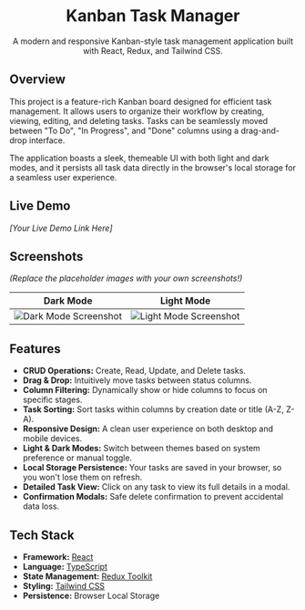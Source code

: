 <h1 align="center">Kanban Task Manager</h1>

<p align="center">
  A modern and responsive Kanban-style task management application built with React, Redux, and Tailwind CSS.
</p>

## Overview

This project is a feature-rich Kanban board designed for efficient task management. It allows users to organize their workflow by creating, viewing, editing, and deleting tasks. Tasks can be seamlessly moved between "To Do", "In Progress", and "Done" columns using a drag-and-drop interface.

The application boasts a sleek, themeable UI with both light and dark modes, and it persists all task data directly in the browser's local storage for a seamless user experience.

## Live Demo

_[Your Live Demo Link Here]_

## Screenshots

_(Replace the placeholder images with your own screenshots!)_

|                                         Dark Mode                                          |                                          Light Mode                                          |
| :----------------------------------------------------------------------------------------: | :------------------------------------------------------------------------------------------: |
| ![Dark Mode Screenshot](https://via.placeholder.com/600x400.png?text=Dark+Mode+Screenshot) | ![Light Mode Screenshot](https://via.placeholder.com/600x400.png?text=Light+Mode+Screenshot) |

## Features

- **CRUD Operations:** Create, Read, Update, and Delete tasks.
- **Drag & Drop:** Intuitively move tasks between status columns.
- **Column Filtering:** Dynamically show or hide columns to focus on specific stages.
- **Task Sorting:** Sort tasks within columns by creation date or title (A-Z, Z-A).
- **Responsive Design:** A clean user experience on both desktop and mobile devices.
- **Light & Dark Modes:** Switch between themes based on system preference or manual toggle.
- **Local Storage Persistence:** Your tasks are saved in your browser, so you won't lose them on refresh.
- **Detailed Task View:** Click on any task to view its full details in a modal.
- **Confirmation Modals:** Safe delete confirmation to prevent accidental data loss.

## Tech Stack

- **Framework:** [React](https://react.dev/)
- **Language:** [TypeScript](https://www.typescriptlang.org/)
- **State Management:** [Redux Toolkit](https://redux-toolkit.js.org/)
- **Styling:** [Tailwind CSS](https://tailwindcss.com/)
- **Persistence:** Browser Local Storage
